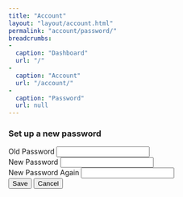 ```yaml
---
title: "Account"
layout: "layout/account.html"
permalink: "account/password/"
breadcrumbs:
-
  caption: "Dashboard"
  url: "/"
-
  caption: "Account"
  url: "/account/"
-
  caption: "Password"
  url: null
---
```


<h3>Set up a new password</h3>
<div class="form-group-stack form-group-stack--bordered form-group-container">
    <div class="form-group--row">
        <label class="form-label" for="your-old-password">Old Password</label>
        <input class="form-control" id="your-old-password" name="your-old-password" type="password" />
    </div>
    <div class="form-group--row">
        <label class="form-label" for="your-new-password">New Password</label>
        <input class="form-control" id="your-new-password" name="your-new-password" type="password" />
    </div>
    <div class="form-group--row">
        <label class="form-label" for="your-new-again-password">New Password Again</label>
        <input class="form-control" id="your-new-again-password" name="your-new-again-password" type="password" />
    </div>
</div>
<div class="app-actions">
    <button class="btn btn--primary">Save</button>
    <button class="btn btn--light">Cancel</button>
</div>
